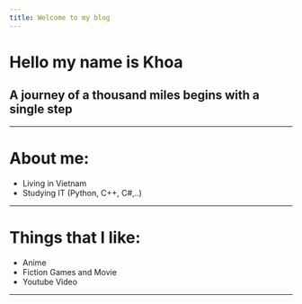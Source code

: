 ```yaml
---
title: Welcome to my blog
---
```


# Hello my name is Khoa
## A journey of a thousand miles begins with a single step
---
# About me:
- Living in Vietnam
- Studying IT (Python, C++, C#,..)
---
# Things that I like:
- Anime
- Fiction Games and Movie
- Youtube Video
---

